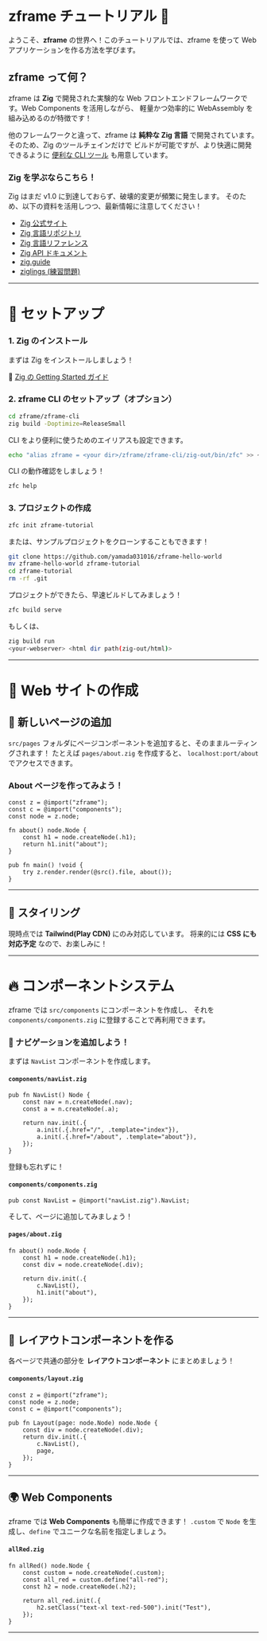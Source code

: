 # zframe チュートリアル 🚀

ようこそ、**zframe** の世界へ！このチュートリアルでは、zframe を使って Web アプリケーションを作る方法を学びます。

## zframe って何？

zframe は **Zig** で開発された実験的な Web フロントエンドフレームワークです。Web Components を活用しながら、
軽量かつ効率的に WebAssembly を組み込めるのが特徴です！

他のフレームワークと違って、zframe は **純粋な Zig 言語** で開発されています。そのため、Zig のツールチェインだけで
ビルドが可能ですが、より快適に開発できるように [便利な CLI ツール](https://github.com/yamada031016/zframe/zframe-cli) も用意しています。

### Zig を学ぶならこちら！

Zig はまだ v1.0 に到達しておらず、破壊的変更が頻繁に発生します。
そのため、以下の資料を活用しつつ、最新情報に注意してください！

- [Zig 公式サイト](https://ziglang.org/ja-JP/)
- [Zig 言語リポジトリ](https://github.com/ziglang/zig)
- [Zig 言語リファレンス](https://ziglang.org/documentation/master/)
- [Zig API ドキュメント](https://ziglang.org/documentation/master/std/#)
- [zig.guide](https://zig.guide/)
- [ziglings (練習問題)](https://codeberg.org/ziglings/exercises/)

---

# 🚀 セットアップ

### 1. Zig のインストール
まずは Zig をインストールしましょう！

🔗 [Zig の Getting Started ガイド](https://ziglang.org/learn/getting-started/)

### 2. zframe CLI のセットアップ（オプション）

```sh
cd zframe/zframe-cli
zig build -Doptimize=ReleaseSmall
```

CLI をより便利に使うためのエイリアスも設定できます。
```sh
echo "alias zframe = <your dir>/zframe/zframe-cli/zig-out/bin/zfc" >> ~/.bashrc
```

CLI の動作確認をしましょう！
```sh
zfc help
```

### 3. プロジェクトの作成

```sh
zfc init zframe-tutorial
```

または、サンプルプロジェクトをクローンすることもできます！

```sh
git clone https://github.com/yamada031016/zframe-hello-world
mv zframe-hello-world zframe-tutorial
cd zframe-tutorial
rm -rf .git
```

プロジェクトができたら、早速ビルドしてみましょう！

```sh
zfc build serve
```

もしくは、
```sh
zig build run
<your-webserver> <html dir path(zig-out/html)>
```

---

# 🎨 Web サイトの作成

## 📄 新しいページの追加

`src/pages` フォルダにページコンポーネントを追加すると、そのままルーティングされます！
たとえば `pages/about.zig` を作成すると、 `localhost:port/about` でアクセスできます。

### About ページを作ってみよう！

```zig
const z = @import("zframe");
const c = @import("components");
const node = z.node;

fn about() node.Node {
    const h1 = node.createNode(.h1);
    return h1.init("about");
}

pub fn main() !void {
    try z.render.render(@src().file, about());
}
```

---

## 🎨 スタイリング

現時点では **Tailwind(Play CDN)** にのみ対応しています。
将来的には **CSS にも対応予定** なので、お楽しみに！

---

# 🔥 コンポーネントシステム

zframe では `src/components` にコンポーネントを作成し、
それを `components/components.zig` に登録することで再利用できます。

### 🔗 ナビゲーションを追加しよう！

まずは `NavList` コンポーネントを作成します。

#### `components/navList.zig`
```zig
pub fn NavList() Node {
    const nav = n.createNode(.nav);
    const a = n.createNode(.a);

    return nav.init(.{
        a.init(.{.href="/", .template="index"}),
        a.init(.{.href="/about", .template="about"}),
    });
}
```

登録も忘れずに！

#### `components/components.zig`
```zig
pub const NavList = @import("navList.zig").NavList;
```

そして、ページに追加してみましょう！

#### `pages/about.zig`
```zig
fn about() node.Node {
    const h1 = node.createNode(.h1);
    const div = node.createNode(.div);

    return div.init(.{
        c.NavList(),
        h1.init("about"),
    });
}
```

---

## 📌 レイアウトコンポーネントを作る

各ページで共通の部分を **レイアウトコンポーネント** にまとめましょう！

#### `components/layout.zig`
```zig
const z = @import("zframe");
const node = z.node;
const c = @import("components");

pub fn Layout(page: node.Node) node.Node {
    const div = node.createNode(.div);
    return div.init(.{
        c.NavList(),
        page,
    });
}
```

---

## 🌍 Web Components

zframe では **Web Components** も簡単に作成できます！
`.custom` で `Node` を生成し、`define` でユニークな名前を指定しましょう。

#### `allRed.zig`
```zig
fn allRed() node.Node {
    const custom = node.createNode(.custom);
    const all_red = custom.define("all-red");
    const h2 = node.createNode(.h2);

    return all_red.init(.{
        h2.setClass("text-xl text-red-500").init("Test"),
    });
}
```

---

<!--# 🛠 WebAssembly-->
<!--zframe は WebAssembly を活用するのにピッタリ！-->
<!--今後、より便利な使い方も紹介していきます。-->
<!--さあ、あなたのアイデアで最高の Web アプリを作りましょう！🚀-->
